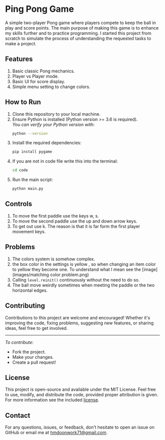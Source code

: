 # Ping Pong Game
A simple two-player Pong game where players compete to keep the ball in play and score points.
The main purpose of making this game is to enhance my skills further and to practice programming.
I started this project from scratch to simulate the process of understanding the requested tasks to make a project.

## Features
1. Basic classic Pong mechanics.
2. Player vs Player mode.
3. Basic UI for score display.
4. Simple menu setting to change colors.

## How to Run
1. Clone this repository to your local machine.
2. Ensure Python is installed (Python version >= 3.6 is required).  
   *You can verify your Python version with:*
   ```bash
   python --version
   ```
3. Install the required dependencies:
   ```bash
   pip install pygame
   ```
4. If you are not in code file write this into the terminal:
    ```bash
   cd code 
   ```
5. Run the main script:
   ```bash
   python main.py
   ```

## Controls
1. To move the first paddle use the keys w, s.
2. To move the second paddle use the up and down arrow keys.
3. To get out use k. The reason is that it is far form the first player movement keys.

## Problems
1. The colors system is somehow complex.
2. the box color in the settings is yellow , so when changing an item color to yellow they become one.
   To understand what I mean see the [image](images/matching color problem.png)
3. Calling `level.reinit()` continuously without the need to do so.
4. The ball move weirdly sometimes when meeting the paddle or the two horizontal edges.

## Contributing
Contributions to this project are welcome and encouraged!
Whether it's improving the code, fixing problems, suggesting new features, or sharing ideas, feel free to get involved.
    
---
*To contribute:*
- Fork the project.
- Make your changes.
- Create a pull request!

## License
This project is open-source and available under the MIT License. Feel free to use, modify, and distribute the code,
provided proper attribution is given. For more information see the included [license](LICENSE).

## Contact
For any questions, issues, or feedback, don't hesitate to open an issue on GitHub or email me at hmdoonwork71@gmail.com.
